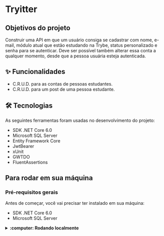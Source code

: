 # Tryitter

## Objetivos do projeto
Construir uma API em que um usuário consiga se cadastrar com nome, e-mail, módulo atual que estão estudando na Trybe, status personalizado e senha para se autenticar. 
Deve ser possível também alterar essa conta a qualquer momento, desde que a pessoa usuária esteja autenticada.

## :sparkles: Funcionalidades

* C.R.U.D. para as contas de pessoas estudantes.
* C.R.U.D. para um post de uma pessoa estudante.

## 🛠 Tecnologias

As seguintes ferramentas foram usadas no desenvolvimento do projeto:

- SDK .NET Core 6.0
- Microsoft SQL Server
- Entity Framework Core
- JwtBearer
- xUnit
- GWTDO
- FluentAssertions

## Para rodar em sua máquina

### Pré-requisitos gerais

Antes de começar, você vai precisar ter instalado em sua máquina:

* SDK .NET Core 6.0
* Microsoft SQL Server

<details>
  <summary><strong> :computer: Rodando localmente </strong></summary><br />    

  - Clone o repositório com `git@github.com:moraeslua/Tryitter.git`
  
  - Entre no diretório que acabou de ser criado
  
  - Faça o build da aplicação com `dotnet build`
  
  - Rode as migrations do banco de dados `dotnet ef database update`
  
  - Inicialize o projeto `dotnet run`
  
  - Você pode acessar a documentação swagger no navegador em `https://localhost:7241/swagger/index.html`
      
</details>
